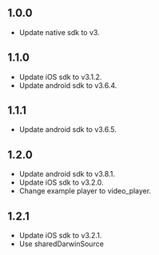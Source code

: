 ## 1.0.0

* Update native sdk to v3.

## 1.1.0

* Update iOS sdk to v3.1.2.
* Update android sdk to v3.6.4.

## 1.1.1

* Update android sdk to v3.6.5.

## 1.2.0
* Update android sdk to v3.8.1.
* Update iOS sdk to v3.2.0.
* Change example player to video_player.

## 1.2.1
* Update iOS sdk to v3.2.1.
* Use sharedDarwinSource